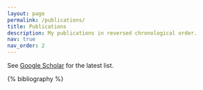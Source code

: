 ```yaml
---
layout: page
permalink: /publications/
title: Publications
description: My publications in reversed chronological order.
nav: true
nav_order: 2
---
```


See [Google Scholar](https://scholar.google.com/citations?user=8XFlTFIAAAAJ&hl=en) for the latest list.

<!-- _pages/publications.md -->
<div class="publications">

{% bibliography %}

</div>
